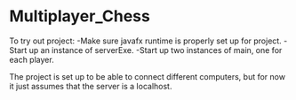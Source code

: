 # Multiplayer_Chess

To try out project:
-Make sure javafx runtime is properly set up for project.
-Start up an instance of serverExe. 
-Start up two instances of main, one for each player.
 
The project is set up to be able to connect different computers, but for now it just assumes that the server is a localhost.

